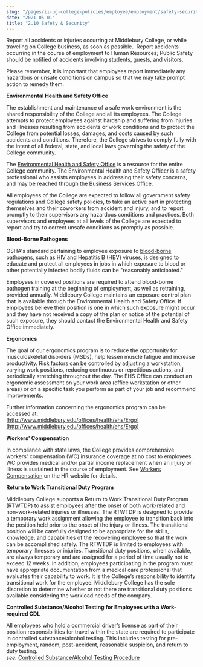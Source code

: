 ```yaml
---
slug: "/pages/ii-ug-college-policies/employee/employment/safety-security"
date: "2021-05-01"
title: "2.10 Safety & Security"
---
```


Report all accidents or injuries occurring at Middlebury College, or while traveling on College business, as soon as possible.  Report accidents occurring in the course of employment to Human Resources; Public Safety should be notified of accidents involving students, guests, and visitors.

Please remember, it is important that employees report immediately any hazardous or unsafe conditions on campus so that we may take prompt action to remedy them.

**Environmental Health and Safety Office**

The establishment and maintenance of a safe work environment is the shared responsibility of the College and all its employees. The College attempts to protect employees against hardship and suffering from injuries and illnesses resulting from accidents or work conditions and to protect the College from potential losses, damages, and costs caused by such accidents and conditions. Therefore, the College strives to comply fully with the intent of all federal, state, and local laws governing the safety of the College community.

The [Environmental Health and Safety Office](http://www.middlebury.edu/offices/health/ehs/contact) is a resource for the entire College community. The Environmental Health and Safety Officer is a safety professional who assists employees in addressing their safety concerns, and may be reached through the Business Services Office.

All employees of the College are expected to follow all government safety regulations and College safety policies, to take an active part in protecting themselves and their coworkers from accident and injury, and to report promptly to their supervisors any hazardous conditions and practices. Both supervisors and employees at all levels of the College are expected to report and try to correct unsafe conditions as promptly as possible.

**Blood-Borne Pathogens**

OSHA's standard pertaining to employee exposure to [blood-borne pathogens](http://www.middlebury.edu/offices/health/ehs/policies/BBP), such as HIV and Hepatitis B (HBV) viruses, is designed to educate and protect all employees in jobs in which exposure to blood or other potentially infected bodily fluids can be "reasonably anticipated."

Employees in covered positions are required to attend blood-borne pathogen training at the beginning of employment, as well as retraining, provided annually. Middlebury College maintains an exposure control plan that is available through the Environmental Health and Safety Office. If employees believe their position is one in which such exposure might occur and they have not received a copy of the plan or notice of the potential of such exposure, they should contact the Environmental Health and Safety Office immediately.

**Ergonomics**

The goal of our ergonomics program is to reduce the opportunity for musculoskeletal disorders (MSDs), help lessen muscle fatigue and increase productivity. Risk factors can be controlled by adjusting a workstation, varying work positions, reducing continuous or repetitious actions, and periodically stretching throughout the day. The EHS Office can conduct an ergonomic assessment on your work area (office workstation or other areas) or on a specific task you perform as part of your job and recommend improvements.

Further information concerning the ergonomics program can be accessed at:  
[http://www.middlebury.edu/offices/health/ehs/Ergo](http://www.middlebury.edu/offices/health/ehs/Ergo)

**Workers' Compensation**

In compliance with state laws, the College provides comprehensive workers' compensation (WC) insurance coverage at no cost to employees. WC provides medical and/or partial income replacement when an injury or illness is sustained in the course of employment. See [Workers Compensation](http://www.middlebury.edu/offices/business/hr/staffandfaculty/safety/workers.compensation) on the HR website for details.

**Return to Work Transitional Duty Program**

Middlebury College supports a Return to Work Transitional Duty Program (RTWTDP) to assist employees after the onset of both work-related and non-work-related injuries or illnesses. The RTWTDP is designed to provide a temporary work assignment allowing the employee to transition back into the position held prior to the onset of the injury or illness. The transitional position will be carefully designed to be appropriate for the skills, knowledge, and capabilities of the recovering employee so that the work can be accomplished safely. The RTWTDP is limited to employees with temporary illnesses or injuries. Transitional duty positions, when available, are always temporary and are assigned for a period of time usually not to exceed 12 weeks. In addition, employees participating in the program must have appropriate documentation from a medical care professional that evaluates their capability to work. It is the College’s responsibility to identify transitional work for the employee. Middlebury College has the sole discretion to determine whether or not there are transitional duty positions available considering the workload needs of the company.

**Controlled Substance/Alcohol Testing for Employees with a Work-required CDL**

All employees who hold a commercial driver’s license as part of their position responsibilities for travel within the state are required to participate in controlled substance/alcohol testing. This includes testing for pre-employment, random, post-accident, reasonable suspicion, and return to duty testing.  
_see:_ [Controlled Substance/Alcohol Testing Procedure](/pages/ii-ug-college-policies/employee)
